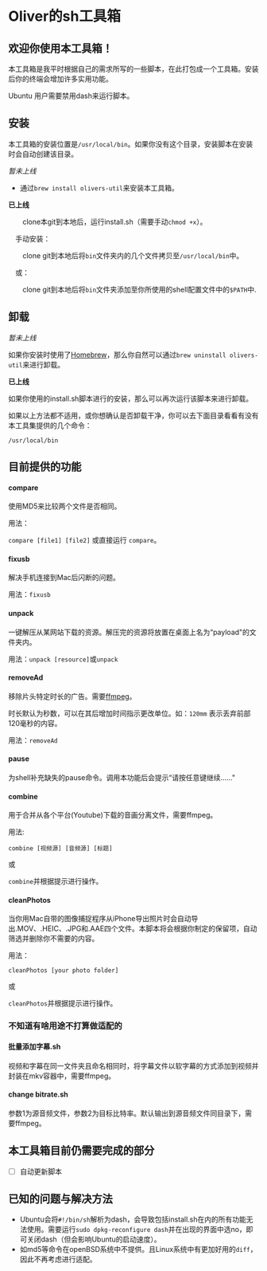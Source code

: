 # Oliver的sh工具箱

## 欢迎你使用本工具箱！

本工具箱是我平时根据自己的需求所写的一些脚本，在此打包成一个工具箱。安装后你的终端会增加许多实用功能。

Ubuntu 用户需要禁用dash来运行脚本。

## 安装

本工具箱的安装位置是`/usr/local/bin`。如果你没有这个目录，安装脚本在安装时会自动创建该目录。

_暂未上线_

- 通过`brew install olivers-util`来安装本工具箱。

**已上线**

`    `clone本git到本地后，运行install.sh（需要手动`chmod +x`）。

`  `手动安装：

`    `clone git到本地后将`bin`文件夹内的几个文件拷贝至`/usr/local/bin`中。

`  `或：

`    `clone git到本地后将`bin`文件夹添加至你所使用的shell配置文件中的`$PATH`中.

## 卸载

_暂未上线_

如果你安装时使用了[Homebrew](https://github.com/Homebrew/brew)，那么你自然可以通过`brew uninstall olivers-util`来进行卸载。

**已上线**

如果你使用的install.sh脚本进行的安装，那么可以再次运行该脚本来进行卸载。

如果以上方法都不适用，或你想确认是否卸载干净，你可以去下面目录看看有没有本工具集提供的几个命令：

`/usr/local/bin`

## 目前提供的功能

#### compare

使用MD5来比较两个文件是否相同。

用法：

`compare [file1] [file2]` 或直接运行 `compare`。

#### fixusb

解决手机连接到Mac后闪断的问题。

用法：`fixusb`

#### unpack

一键解压从某网站下载的资源。解压完的资源将放置在桌面上名为“payload"的文件夹内。

用法：`unpack [resource]`或`unpack`

#### removeAd

移除片头特定时长的广告。需要[ffmpeg](https://github.com/FFmpeg/FFmpeg)。

时长默认为秒数，可以在其后增加时间指示更改单位。如：`120mm` 表示丢弃前部120毫秒的内容。

用法：`removeAd`

#### pause

为shell补充缺失的pause命令。调用本功能后会提示“请按任意键继续……"

#### combine

用于合并从各个平台(Youtube)下载的音画分离文件，需要ffmpeg。

用法:

`combine [视频源] [音频源] [标题]`

或

`combine`并根据提示进行操作。

#### cleanPhotos

当你用Mac自带的图像捕捉程序从iPhone导出照片时会自动导出.MOV、.HEIC、.JPG和.AAE四个文件。本脚本将会根据你制定的保留项，自动筛选并删除你不需要的内容。

用法：

`cleanPhotos [your photo folder]`

或

`cleanPhotos`并根据提示进行操作。

### 不知道有啥用途不打算做适配的

#### 批量添加字幕.sh

视频和字幕在同一文件夹且命名相同时，将字幕文件以软字幕的方式添加到视频并封装在mkv容器中，需要ffmpeg。

#### change bitrate.sh

参数1为源音频文件，参数2为目标比特率。默认输出到源音频文件同目录下，需要ffmpeg。

## 本工具箱目前仍需要完成的部分

* [ ] 自动更新脚本

## 已知的问题与解决方法

- Ubuntu会将`#!/bin/sh`解析为dash，会导致包括install.sh在内的所有功能无法使用。需要运行`sudo dpkg-reconfigure dash`并在出现的界面中选no，即可关闭dash（但会影响Ubuntu的启动速度）。
- 如md5等命令在openBSD系统中不提供。且Linux系统中有更加好用的`diff`，因此不再考虑进行适配。
